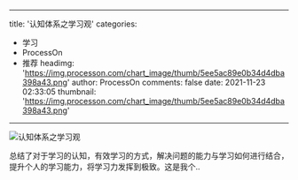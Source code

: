 
---
title: '认知体系之学习观'
categories: 
 - 学习
 - ProcessOn
 - 推荐
headimg: 'https://img.processon.com/chart_image/thumb/5ee5ac89e0b34d4dba398a43.png'
author: ProcessOn
comments: false
date: 2021-11-23 02:33:05
thumbnail: 'https://img.processon.com/chart_image/thumb/5ee5ac89e0b34d4dba398a43.png'
---

<div>   
<img class="thumb" alt="认知体系之学习观" src="https://img.processon.com/chart_image/thumb/5ee5ac89e0b34d4dba398a43.png" referrerpolicy="no-referrer">
<p>总结了对于学习的认知，有效学习的方式，解决问题的能力与学习如何进行结合，提升个人的学习能力，将学习力发挥到极致。这是我个..</p>  
</div>
            